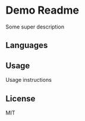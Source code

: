 # Demo Readme

Some super description

## Languages

<!-- README-TRANSLATE-LANGUAGES-START -->
<!-- README-TRANSLATE-LANGUAGES-END -->

## Usage

Usage instructions

## License

MIT